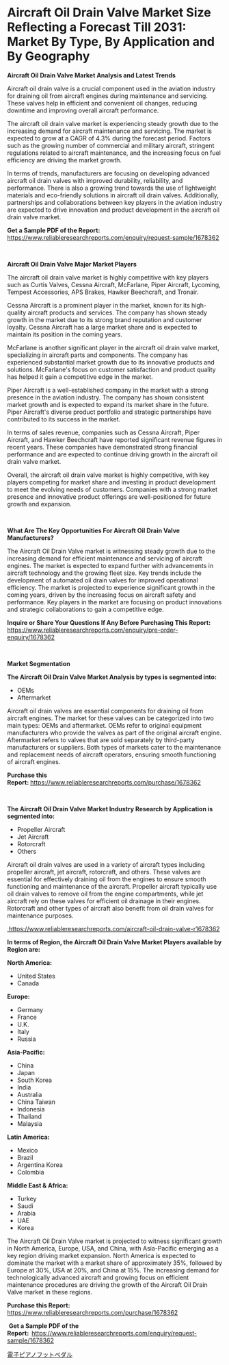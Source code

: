 <p><h1>Aircraft Oil Drain Valve Market Size Reflecting a Forecast Till 2031: Market By Type, By Application and By Geography</h1></p><p><strong>Aircraft Oil Drain Valve Market Analysis and Latest Trends</strong></p>
<p><p>Aircraft oil drain valve is a crucial component used in the aviation industry for draining oil from aircraft engines during maintenance and servicing. These valves help in efficient and convenient oil changes, reducing downtime and improving overall aircraft performance.</p><p>The aircraft oil drain valve market is experiencing steady growth due to the increasing demand for aircraft maintenance and servicing. The market is expected to grow at a CAGR of 4.3% during the forecast period. Factors such as the growing number of commercial and military aircraft, stringent regulations related to aircraft maintenance, and the increasing focus on fuel efficiency are driving the market growth.</p><p>In terms of trends, manufacturers are focusing on developing advanced aircraft oil drain valves with improved durability, reliability, and performance. There is also a growing trend towards the use of lightweight materials and eco-friendly solutions in aircraft oil drain valves. Additionally, partnerships and collaborations between key players in the aviation industry are expected to drive innovation and product development in the aircraft oil drain valve market.</p></p>
<p><strong>Get a Sample PDF of the Report:&nbsp;</strong> <a href="https://www.reliableresearchreports.com/enquiry/request-sample/1678362">https://www.reliableresearchreports.com/enquiry/request-sample/1678362</a></p>
<p>&nbsp;</p>
<p><strong>Aircraft Oil Drain Valve Major Market Players</strong></p>
<p><p>The aircraft oil drain valve market is highly competitive with key players such as Curtis Valves, Cessna Aircraft, McFarlane, Piper Aircraft, Lycoming, Tempest Accessories, APS Brakes, Hawker Beechcraft, and Tronair. </p><p>Cessna Aircraft is a prominent player in the market, known for its high-quality aircraft products and services. The company has shown steady growth in the market due to its strong brand reputation and customer loyalty. Cessna Aircraft has a large market share and is expected to maintain its position in the coming years.</p><p>McFarlane is another significant player in the aircraft oil drain valve market, specializing in aircraft parts and components. The company has experienced substantial market growth due to its innovative products and solutions. McFarlane's focus on customer satisfaction and product quality has helped it gain a competitive edge in the market.</p><p>Piper Aircraft is a well-established company in the market with a strong presence in the aviation industry. The company has shown consistent market growth and is expected to expand its market share in the future. Piper Aircraft's diverse product portfolio and strategic partnerships have contributed to its success in the market.</p><p>In terms of sales revenue, companies such as Cessna Aircraft, Piper Aircraft, and Hawker Beechcraft have reported significant revenue figures in recent years. These companies have demonstrated strong financial performance and are expected to continue driving growth in the aircraft oil drain valve market.</p><p>Overall, the aircraft oil drain valve market is highly competitive, with key players competing for market share and investing in product development to meet the evolving needs of customers. Companies with a strong market presence and innovative product offerings are well-positioned for future growth and expansion.</p></p>
<p>&nbsp;</p>
<p><strong>What Are The Key Opportunities For Aircraft Oil Drain Valve Manufacturers?</strong></p>
<p><p>The Aircraft Oil Drain Valve market is witnessing steady growth due to the increasing demand for efficient maintenance and servicing of aircraft engines. The market is expected to expand further with advancements in aircraft technology and the growing fleet size. Key trends include the development of automated oil drain valves for improved operational efficiency. The market is projected to experience significant growth in the coming years, driven by the increasing focus on aircraft safety and performance. Key players in the market are focusing on product innovations and strategic collaborations to gain a competitive edge.</p></p>
<p><strong>Inquire or Share Your Questions If Any Before Purchasing This Report:</strong> <a href="https://www.reliableresearchreports.com/enquiry/pre-order-enquiry/1678362">https://www.reliableresearchreports.com/enquiry/pre-order-enquiry/1678362</a></p>
<p>&nbsp;</p>
<p><strong>Market Segmentation</strong></p>
<p><strong>The Aircraft Oil Drain Valve Market Analysis by types is segmented into:</strong></p>
<p><ul><li>OEMs</li><li>Aftermarket</li></ul></p>
<p><p>Aircraft oil drain valves are essential components for draining oil from aircraft engines. The market for these valves can be categorized into two main types: OEMs and aftermarket. OEMs refer to original equipment manufacturers who provide the valves as part of the original aircraft engine. Aftermarket refers to valves that are sold separately by third-party manufacturers or suppliers. Both types of markets cater to the maintenance and replacement needs of aircraft operators, ensuring smooth functioning of aircraft engines.</p></p>
<p><strong>Purchase this Report:&nbsp;</strong><a href="https://www.reliableresearchreports.com/purchase/1678362">https://www.reliableresearchreports.com/purchase/1678362</a></p>
<p>&nbsp;</p>
<p><strong>The Aircraft Oil Drain Valve Market Industry Research by Application is segmented into:</strong></p>
<p><ul><li>Propeller Aircraft</li><li>Jet Aircraft</li><li>Rotorcraft</li><li>Others</li></ul></p>
<p><p>Aircraft oil drain valves are used in a variety of aircraft types including propeller aircraft, jet aircraft, rotorcraft, and others. These valves are essential for effectively draining oil from the engines to ensure smooth functioning and maintenance of the aircraft. Propeller aircraft typically use oil drain valves to remove oil from the engine compartments, while jet aircraft rely on these valves for efficient oil drainage in their engines. Rotorcraft and other types of aircraft also benefit from oil drain valves for maintenance purposes.</p></p>
<p><a href="https://www.reliableresearchreports.com/aircraft-oil-drain-valve-r1678362">&nbsp;https://www.reliableresearchreports.com/aircraft-oil-drain-valve-r1678362</a></p>
<p><strong>In terms of Region, the Aircraft Oil Drain Valve Market Players available by Region are:</strong></p>
<p>
    <p> <strong> North America: </strong>
        <ul>
            <li>United States</li>
            <li>Canada</li>
        </ul>
        </p> 
    <p> <strong> Europe: </strong>
        <ul>
            <li>Germany</li>
            <li>France</li>
            <li>U.K.</li>
            <li>Italy</li>
            <li>Russia</li>
        </ul>
        </p> 
    <p> <strong> Asia-Pacific: </strong>
        <ul>
            <li>China</li>
            <li>Japan</li>
            <li>South Korea</li>
            <li>India</li>
            <li>Australia</li>
            <li>China Taiwan</li>
            <li>Indonesia</li>
            <li>Thailand</li>
            <li>Malaysia</li>
        </ul>
        </p> 
    <p> <strong> Latin America: </strong>
        <ul>
            <li>Mexico</li>
            <li>Brazil</li>
            <li>Argentina Korea</li>
            <li>Colombia</li>
        </ul>
        </p> 
    <p> <strong> Middle East & Africa: </strong>
        <ul>
            <li>Turkey</li>
            <li>Saudi</li>
            <li>Arabia</li>
            <li>UAE</li>
            <li>Korea</li>
        </ul>
    </p>
    </p>
<p><p>The Aircraft Oil Drain Valve market is projected to witness significant growth in North America, Europe, USA, and China, with Asia-Pacific emerging as a key region driving market expansion. North America is expected to dominate the market with a market share of approximately 35%, followed by Europe at 30%, USA at 20%, and China at 15%. The increasing demand for technologically advanced aircraft and growing focus on efficient maintenance procedures are driving the growth of the Aircraft Oil Drain Valve market in these regions.</p></p>
<p><strong>Purchase this Report: </strong><a href="https://www.reliableresearchreports.com/purchase/1678362">https://www.reliableresearchreports.com/purchase/1678362</a></p>
<p>&nbsp;<strong>Get a Sample PDF of the Report:&nbsp;&nbsp;</strong><a href="https://www.reliableresearchreports.com/enquiry/request-sample/1678362">https://www.reliableresearchreports.com/enquiry/request-sample/1678362</a></p>
<p><strong></strong></p>
<p><p><a href="https://github.com/leigh4852023/Market-Research-Report-List-1/blob/main/6117482159430.md">電子ピアノフットペダル</a></p></p>
